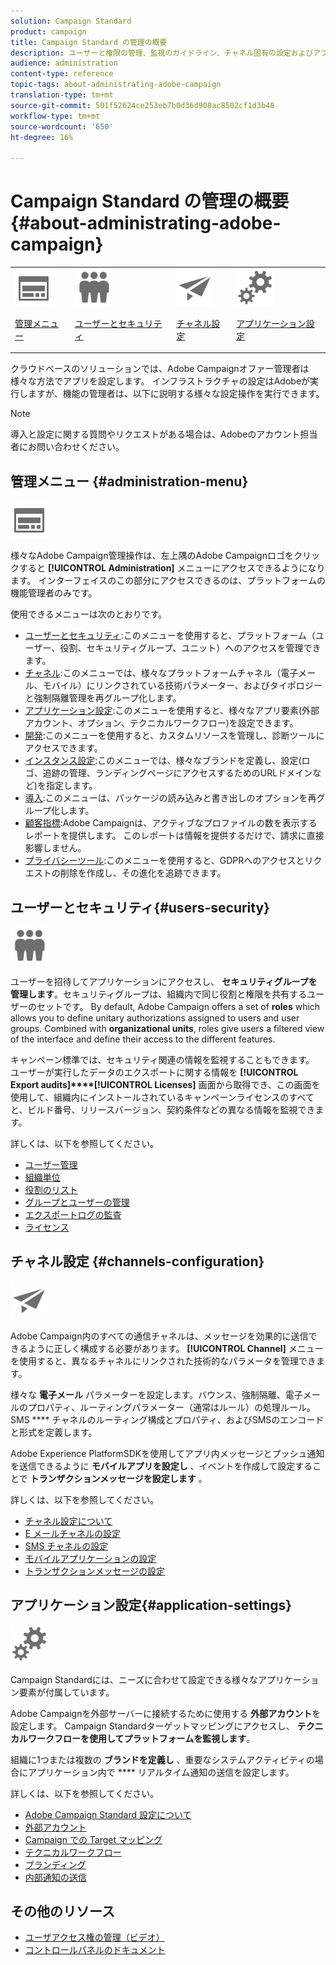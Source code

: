 ```yaml
---
solution: Campaign Standard
product: campaign
title: Campaign Standard の管理の概要
description: ユーザーと権限の管理、監視のガイドライン、チャネル固有の設定およびアプリケーション設定のガイドラインを確認します。
audience: administration
content-type: reference
topic-tags: about-administrating-adobe-campaign
translation-type: tm+mt
source-git-commit: 501f52624ce253eb7b0d36d908ac8502cf1d3b48
workflow-type: tm+mt
source-wordcount: '650'
ht-degree: 16%

---
```



# Campaign Standard の管理の概要 {#about-administrating-adobe-campaign}

<table>
<tr><td><img src="assets/do-not-localize/icon_menu.svg" width="60px"><p><a href="#administration-menu">管理メニュー</a></p></td>
<td><img src="assets/do-not-localize/icon_users.svg" width="60px"><p><a href="#users-security">ユーザーとセキュリティ</a></p></td>
<td><img src="assets/do-not-localize/icon_channels.svg" width="60px"><p><a href="#channels-configuration">チャネル設定</a></p></td>
<td><img src="assets/do-not-localize/icon_settings.svg" width="60px"><p><a href="#application-settings">アプリケーション設定</a></p></td></tr>
</table>

クラウドベースのソリューションでは、Adobe Campaignオファー管理者は様々な方法でアプリを設定します。 インフラストラクチャの設定はAdobeが実行しますが、機能の管理者は、以下に説明する様々な設定操作を実行できます。

>[!NOTE]
>
>導入と設定に関する質問やリクエストがある場合は、Adobeのアカウント担当者にお問い合わせください。

## 管理メニュー {#administration-menu}

<img src="assets/do-not-localize/icon_menu.svg" width="60px">

様々なAdobe Campaign管理操作は、左上隅のAdobe Campaignロゴをクリックすると **[!UICONTROL Administration]** メニューにアクセスできるようになります。 インターフェイスのこの部分にアクセスできるのは、プラットフォームの機能管理者のみです。

使用できるメニューは次のとおりです。

* [ユーザーとセキュリティ](../../administration/using/about-access-management.md):このメニューを使用すると、プラットフォーム（ユーザー、役割、セキュリティグループ、ユニット）へのアクセスを管理できます。
* [チャネル](../../administration/using/about-channel-configuration.md):このメニューでは、様々なプラットフォームチャネル（電子メール、モバイル）にリンクされている技術パラメーター、およびタイポロジーと強制隔離管理を再グループ化します。
* [アプリケーション設定](../../administration/using/external-accounts.md):このメニューを使用すると、様々なアプリ要素(外部アカウント、オプション、テクニカルワークフロー)を設定できます。
* [開発](../../developing/using/data-model-concepts.md):このメニューを使用すると、カスタムリソースを管理し、診断ツールにアクセスできます。
* [インスタンス設定](../../administration/using/branding.md):このメニューでは、様々なブランドを定義し、設定(ロゴ、追跡の管理、ランディングページにアクセスするためのURLドメインなど)を指定します。
* [導入](../../automating/using/managing-packages.md):このメニューは、パッケージの読み込みと書き出しのオプションを再グループ化します。
* [顧客指標](../../audiences/using/active-profiles.md):Adobe Campaignは、アクティブなプロファイルの数を表示するレポートを提供します。 このレポートは情報を提供するだけで、請求に直接影響しません。
* [プライバシーツール](https://helpx.adobe.com/jp/campaign/kb/campaign-privacy.html):このメニューを使用すると、GDPRへのアクセスとリクエストの削除を作成し、その進化を追跡できます。

## ユーザーとセキュリティ{#users-security}

<img src="assets/do-not-localize/icon_users.svg"  width="60px">

ユーザーを招待してアプリケーションにアクセスし、 **セキュリティグループを管理します**。セキュリティグループは、組織内で同じ役割と権限を共有するユーザーのセットです。 By default, Adobe Campaign offers a set of **roles** which allows you to define unitary authorizations assigned to users and user groups. Combined with **organizational units**, roles give users a filtered view of the interface and define their access to the different features.

キャンペーン標準では、セキュリティ関連の情報を監視することもできます。 ユーザーが実行したデータのエクスポートに関する情報を **[!UICONTROL Export audits]****[!UICONTROL Licenses]** 画面から取得でき、この画面を使用して、組織内にインストールされているキャンペーンライセンスのすべてと、ビルド番号、リリースバージョン、契約条件などの異なる情報を監視できます。

詳しくは、以下を参照してください。

* [ユーザー管理](../../administration/using/users-management.md)
* [組織単位](../../administration/using/organizational-units.md)
* [役割のリスト](../../administration/using/list-of-roles.md)
* [グループとユーザーの管理](../../administration/using/managing-groups-and-users.md)
* [エクスポートログの監査](../../administration/using/auditing-export-logs.md)
* [ライセンス](../../administration/using/licenses.md)

## チャネル設定 {#channels-configuration}

<img src="assets/do-not-localize/icon_channels.svg" width="60px">

Adobe Campaign内のすべての通信チャネルは、メッセージを効果的に送信できるように正しく構成する必要があります。 **[!UICONTROL Channel]** メニューを使用すると、異なるチャネルにリンクされた技術的なパラメータを管理できます。

様々な **電子メール** パラメーターを設定します。バウンス、強制隔離、電子メールのプロパティ、ルーティングパラメーター（通常はルール）の処理ルール。 SMS **** チャネルのルーティング構成とプロパティ、およびSMSのエンコードと形式を定義します。

Adobe Experience PlatformSDKを使用してアプリ内メッセージとプッシュ通知を送信できるように **モバイルアプリを設定し** 、イベントを作成して設定することで **トランザクションメッセージを設定します** 。

詳しくは、以下を参照してください。

* [チャネル設定について](../../administration/using/about-channel-configuration.md)
* [E メールチャネルの設定](../../administration/using/configuring-email-channel.md)
* [SMS チャネルの設定](../../administration/using/configuring-sms-channel.md)
* [モバイルアプリケーションの設定](../../administration/using/configuring-a-mobile-application.md)
* [トランザクションメッセージの設定](../../administration/using/configuring-transactional-messaging.md)

## アプリケーション設定{#application-settings}

<img src="assets/do-not-localize/icon_settings.svg" width="60px">

Campaign Standardには、ニーズに合わせて設定できる様々なアプリケーション要素が付属しています。

Adobe Campaignを外部サーバーに接続するために使用する **外部アカウント**&#x200B;を設定します。 Campaign Standardターゲットマッピングにアクセスし、 **テクニカルワークフローを使用してプラットフォームを監視します**。

組織に1つまたは複数の **ブランドを定義し** 、重要なシステムアクティビティの場合にアプリケーション内で **** リアルタイム通知の送信を設定します。

詳しくは、以下を参照してください。

* [Adobe Campaign Standard 設定について](../../administration/using/about-campaign-standard-settings.md)
* [外部アカウント](../../administration/using/external-accounts.md)
* [Campaign での Target マッピング](../../administration/using/target-mappings-in-campaign.md)
* [テクニカルワークフロー](../../administration/using/technical-workflows.md)
* [ブランディング](../../administration/using/branding.md)
* [内部通知の送信](../../administration/using/sending-internal-notifications.md)

## その他のリソース

* [ユーザアクセス権の管理（ビデオ）](https://docs.adobe.com/content/help/en/campaign-standard-learn/tutorials/administrating/managing-user-access-rights.html)
* [コントロールパネルのドキュメント](https://docs.adobe.com/content/help/ja-JP/control-panel/using/control-panel-home.html)
